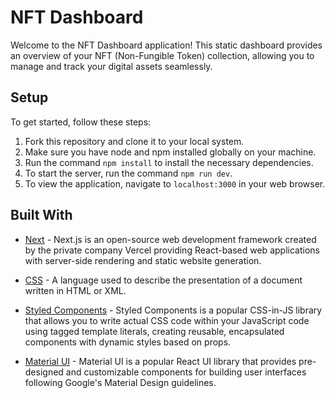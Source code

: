 # NFT Dashboard

Welcome to the NFT Dashboard application! This static dashboard provides an overview of your NFT (Non-Fungible Token) collection, allowing you to manage and track your digital assets seamlessly.

##  Setup

To get started, follow these steps:

1. Fork this repository and clone it to your local system.
2. Make sure you have node and npm installed globally on your machine.
3. Run the command `npm install` to install the necessary dependencies.
4. To start the server, run the command `npm run dev`.
5. To view the application, navigate to `localhost:3000` in your web browser.

##  Built With

-   [Next](https://nextjs.org/) - Next.js is an open-source web development framework created by the private company Vercel providing React-based web applications with server-side rendering and static website generation.

-   [CSS](https://developer.mozilla.org/en-US/docs/Web/CSS) - A language used to describe the presentation of a document written in HTML or XML.

-   [Styled Components](https://styled-components.com/) - Styled Components is a popular CSS-in-JS library that allows you to write actual CSS code within your JavaScript code using tagged template literals, creating reusable, encapsulated components with dynamic styles based on props.

-   [Material UI](https://mui.com/) - Material UI is a popular React UI library that provides pre-designed and customizable components for building user interfaces following Google's Material Design guidelines.
